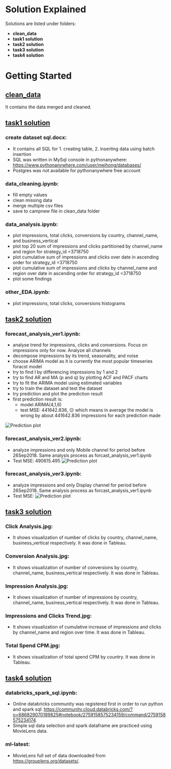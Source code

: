 # Solution Explained

Solutions are listed under folders:

* **clean_data**
* **task1 solution**
* **task2 solution**
* **task3 solution**
* **task4 solution**

# Getting Started

## <ins>clean_data</ins>

It contains the data merged and cleaned.

## <ins>task1 solution</ins>

### create dataset sql.docx:

* It contains all SQL for 1. creating table, 2. inserting data using batch insertion 
* SQL was written in MySql console in pythonanywhere: https://www.pythonanywhere.com/user/meihong/databases/
* Postgres was not available for pythonanywhere free account

### data_cleaning.ipynb:

* fill empty values
* clean missing data
* merge multiple csv files
* save to campnew file in clean_data folder

### data_analysis.ipynb:

* plot impressions, total clicks, conversions by country, channel_name, and business_vertical
* plot top 20 sum of impressions and clicks partitioned by channel_name and region for strategy_id =3718750
* plot cumulative sum of impressions and clicks over date in ascending order for strategy_id =3718750
* plot cumulative sum of impressions and clicks by channel_name and region over date in ascending order for strategy_id =3718750
* plot some findings

### other_EDA.ipynb:

* plot impressions, total clicks, conversions histograms

## <ins>task2 solution</ins>

### forecast_analysis_ver1.ipynb:

* analyse trend for impressions, clicks and conversions. Focus on impressions only for now. Analyze all channels
* decompose impressions by its trend, seasonality, and noise
* choose ARIMA model as it is currently the most popular timeseries foracst model
* try to find I by differencing impressions by 1 and 2
* try to find AR and MA (p and q) by plotting ACF and PACF charts
* try to fit the ARIMA model using estimated variables
* try to train the dataset and test the dataset
* try prediction and plot the prediction result
* first prediction result is: 
  * model ARIMA(4,1,6)
  * test MSE: 441642.836, :expressionless: which means in average the model is wrong by about 441642.836 impressions for each prediction made

![Prediction plot](https://github.com/lumeihong/data_science/blob/master/task2%20solution/prediction_ver1.jpg)

### forecast_analysis_ver2.ipynb:

* analyze impressions and only Mobile channel for period before 26Sep2018. Same analysis process as forcast_analysis_ver1.ipynb
* Test MSE: 490615.495
![Prediction plot](https://github.com/lumeihong/data_science/blob/master/task2%20solution/prediction_ver2.jpg)

### forecast_analysis_ver3.ipynb:

* analyze impressions and only Display channel for period before 26Sep2018. Same analysis process as forcast_analysis_ver1.ipynb
* Test MSE: 
![Prediction plot](https://github.com/lumeihong/data_science/blob/master/task2%20solution/prediction_ver3.jpg)

## <ins>task3 solution</ins>

### Click Analysis.jpg:

* It shows visualization of number of clicks by country, channel_name, business_vertical respectively. It was done in Tableau.

### Conversion Analysis.jpg:

* It shows visualization of number of conversions by country, channel_name, business_vertical respectively. It was done in Tableau.

### Impression Analysis.jpg:

* It shows visualization of number of impressions by country, channel_name, business_vertical respectively. It was done in Tableau.

### Impressions and Clicks Trend.jpg:

* It shows visualization of cumulative increase of impressions and clicks by channel_name and region over time. It was done in Tableau.

### Total Spend CPM.jpg:

* It shows visualization of total spend CPM by country. It was done in Tableau.

## <ins>task4 solution</ins>

### databricks_spark_sql.ipynb:

* Online databricks community was registered first in order to run python and spark sql: https://community.cloud.databricks.com/?o=686829070189825#notebook/2759158575234159/command/2759158575234174.
* Simple sql data selection and spark dataframe are practiced using MovieLens data.

### ml-latest:

* MovieLens full set of data downloaded from https://grouplens.org/datasets/. 
